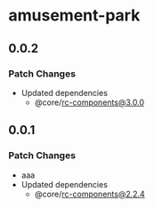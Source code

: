 # amusement-park

## 0.0.2

### Patch Changes

- Updated dependencies
  - @core/rc-components@3.0.0

## 0.0.1

### Patch Changes

- aaa
- Updated dependencies
  - @core/rc-components@2.2.4
